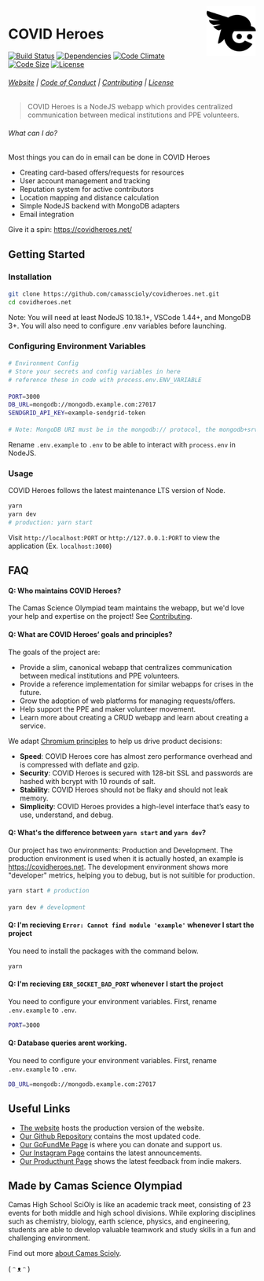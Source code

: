<a href="https://covidheroes.net/">
  <img src="public/img/logo.svg" width="100px" align="right" />
</a>

# COVID Heroes

[![Build Status](https://github.com/camasscioly/covidheroes.net/workflows/Node.js%20CI/badge.svg)](https://github.com/camasscioly/covidheroes.net/workflows/Node.js%20CI/badge.svg)
[![Dependencies](https://img.shields.io/david/camasscioly/covidheroes.net.svg?style=flat)](https://img.shields.io/david/camasscioly/covidheroes.net.svg?style=flat)
[![Code Climate](https://codeclimate.com/github/codeclimate/codeclimate/badges/gpa.svg)](https://codeclimate.com/github/camasscioly/covidheroes.net)
[![Code Size](https://img.shields.io/github/languages/code-size/camasscioly/covidheroes.net)](https://img.shields.io/github/languages/code-size/camasscioly/covidheroes.net)
[![License](https://img.shields.io/github/license/camasscioly/covidheroes.net)](https://img.shields.io/github/license/camasscioly/covidheroes.net)

###### [Website](https://covidheroes.net) | [Code of Conduct](https://github.com/camasscioly/covidheroes.net/blob/master/.github/CODE_OF_CONDUCT.md) | [Contributing](https://github.com/camasscioly/covidheroes.net/blob/master/.github/CONTRIBUTING.md) | [License](https://github.com/camasscioly/covidheroes.net/blob/master/LICENSE)

> COVID Heroes is a NodeJS webapp which provides centralized communication between medical institutions and PPE volunteers.

###### What can I do?

Most things you can do in email can be done in COVID Heroes

- Creating card-based offers/requests for resources
- User account management and tracking
- Reputation system for active contributors
- Location mapping and distance calculation
- Simple NodeJS backend with MongoDB adapters
- Email integration

Give it a spin: https://covidheroes.net/

## Getting Started

### Installation

```bash
git clone https://github.com/camasscioly/covidheroes.net.git
cd covidheroes.net
```

Note: You will need at least NodeJS 10.18.1+, VSCode 1.44+, and MongoDB 3+. You will also need to configure .env variables before launching.

### Configuring Environment Variables

```bash
# Environment Config
# Store your secrets and config variables in here
# reference these in code with process.env.ENV_VARIABLE

PORT=3000
DB_URL=mongodb://mongodb.example.com:27017
SENDGRID_API_KEY=example-sendgrid-token

# Note: MongoDB URI must be in the mongodb:// protocol, the mongodb+srv:// is not supported
```

Rename `.env.example` to `.env` to be able to interact with `process.env` in NodeJS.

### Usage

COVID Heroes follows the latest maintenance LTS version of Node.

```bash
yarn
yarn dev
# production: yarn start
```

Visit `http://localhost:PORT` or `http://127.0.0.1:PORT` to view the application (Ex. `localhost:3000`)

## FAQ

#### Q: Who maintains COVID Heroes?

The Camas Science Olympiad team maintains the webapp, but we'd love your help and expertise on the project!
See [Contributing](https://github.com/camasscioly/covidheroes.net/blob/master/CONTRIBUTING.md).

#### Q: What are COVID Heroes’ goals and principles?

The goals of the project are:

- Provide a slim, canonical webapp that centralizes communication between medical institutions and PPE volunteers.
- Provide a reference implementation for similar webapps for crises in the future.
- Grow the adoption of web platforms for managing requests/offers.
- Help support the PPE and maker volunteer movement.
- Learn more about creating a CRUD webapp and learn about creating a service.

We adapt [Chromium principles](https://www.chromium.org/developers/core-principles) to help us drive product decisions:

- **Speed**: COVID Heroes core has almost zero performance overhead and is compressed with deflate and gzip.
- **Security**: COVID Heroes is secured with 128-bit SSL and passwords are hashed with bcrypt with 10 rounds of salt.
- **Stability**: COVID Heroes should not be flaky and should not leak memory.
- **Simplicity**: COVID Heroes provides a high-level interface that’s easy to use, understand, and debug.

#### Q: What's the difference between `yarn start` and `yarn dev`?

Our project has two environments: Production and Development. The production environment is used when it is actually hosted, an example is https://covidheroes.net. The development environment shows more "developer" metrics, helping you to debug, but is not suitible for production.

```bash
yarn start # production

yarn dev # development
```

#### Q: I'm recieving `Error: Cannot find module 'example'` whenever I start the project

You need to install the packages with the command below.

```bash
yarn
```

#### Q: I'm recieving `ERR_SOCKET_BAD_PORT` whenever I start the project

You need to configure your environment variables. First, rename `.env.example` to `.env`.

```bash
PORT=3000
```

#### Q: Database queries arent working.

You need to configure your environment variables. First, rename `.env.example` to `.env`.

```bash
DB_URL=mongodb://mongodb.example.com:27017
```

## Useful Links

- [The website](https://covidheroes.net) hosts the production version of the website.
- [Our Github Repository](https://github.com/camasscioly/covidheroes.net) contains the most updated code.
- [Our GoFundMe Page](https://www.gofundme.com/f/face-shields-and-glasses-for-front-lines?utm_source=customer&utm_medium=email&utm_campaign=p_cf+share-flow-1) is where you can donate and support us.
- [Our Instagram Page](https://instagram.com/covid_heroes_official) contains the latest announcements.
- [Our Producthunt Page](https://www.producthunt.com/posts/covid-heroes?utm_source=badge-featured&utm_medium=badge&utm_souce=badge-covid-heroes) shows the latest feedback from indie makers.

## Made by Camas Science Olympiad

Camas High School SciOly is like an academic track meet, consisting of 23 events for both middle and high school divisions. While exploring disciplines such as chemistry, biology, earth science, physics, and engineering, students are able to develop valuable teamwork and study skills in a fun and challenging environment.

Find out more [about Camas Scioly](https://camasscioly.weebly.com).

( ᵔ ᴥ ᵔ )
